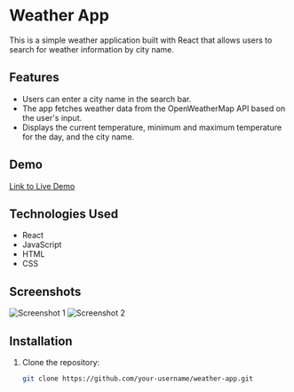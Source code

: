 # Weather App

This is a simple weather application built with React that allows users to search for weather information by city name.

## Features

- Users can enter a city name in the search bar.
- The app fetches weather data from the OpenWeatherMap API based on the user's input.
- Displays the current temperature, minimum and maximum temperature for the day, and the city name.

## Demo

[Link to Live Demo](https://your-weather-app-url.com)

## Technologies Used

- React
- JavaScript
- HTML
- CSS

## Screenshots

![Screenshot 1](/screenshots/screenshot1.png)
![Screenshot 2](/screenshots/screenshot2.png)

## Installation

1. Clone the repository:

   ```bash
   git clone https://github.com/your-username/weather-app.git
